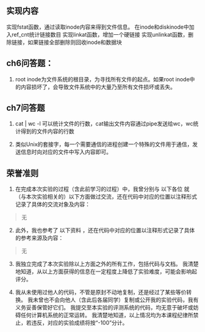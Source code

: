 ## 实现内容
实现fstat函数，通过读取inode内容来得到文件信息。
在inode和diskinode中加入ref_cnt统计链接数目
实现linkat函数，增加一个硬链接
实现unlinkat函数，删除链接，如果链接全部删除则回收inode和数据块

## ch6问答题：
1. root inode为文件系统的根目录，为寻找所有文件的起点。如果root inode中的内容损坏了，会导致文件系统中的大量乃至所有文件损坏或丢失。

## ch7问答题
1. cat <filename> | wc -l 可以统计文件的行数，cat输出文件内容通过pipe发送给wc，wc统计得到的文件内容的行数

2. 类似Unix的套接字，每一个需要通信的进程创建一个特殊的文件用于通信，发送信息时向对应的文件中写入内容即可。

## 荣誉准则

1. 在完成本次实验的过程（含此前学习的过程）中，我曾分别与 以下各位 就（与本次实验相关的）以下方面做过交流，还在代码中对应的位置以注释形式记录了具体的交流对象及内容：

>无

2. 此外，我也参考了 以下资料 ，还在代码中对应的位置以注释形式记录了具体的参考来源及内容：

>无

3. 我独立完成了本次实验除以上方面之外的所有工作，包括代码与文档。 我清楚地知道，从以上方面获得的信息在一定程度上降低了实验难度，可能会影响起评分。

4. 我从未使用过他人的代码，不管是原封不动地复制，还是经过了某些等价转换。 我未曾也不会向他人（含此后各届同学）复制或公开我的实验代码，我有义务妥善保管好它们。 我提交至本实验的评测系统的代码，均无意于破坏或妨碍任何计算机系统的正常运转。 我清楚地知道，以上情况均为本课程纪律所禁止，若违反，对应的实验成绩将按“-100”分计。
